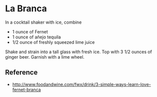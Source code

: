 # La Branca

In a cocktail shaker with ice, combine

* 1 ounce of Fernet
* 1 ounce of añejo tequila
* 1/2 ounce of freshly squeezed lime juice

Shake and strain into a tall glass with fresh ice. Top with 3 1/2 ounces of ginger beer. Garnish with a lime wheel.

## Reference

* <http://www.foodandwine.com/fwx/drink/3-simple-ways-learn-love-fernet-branca>
